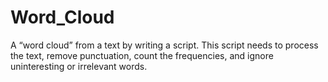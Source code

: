 # Word_Cloud
 A “word cloud” from a text by writing a script. This script needs to process the text, remove punctuation, count the frequencies, and ignore uninteresting or irrelevant words. 
